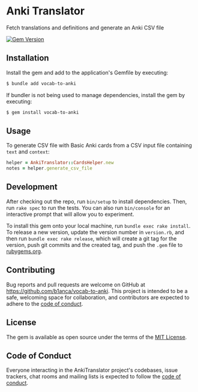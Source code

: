 # Anki Translator

Fetch translations and definitions and generate an Anki CSV file

[![Gem Version](https://badge.fury.io/rb/vocab-to-anki.svg)](https://badge.fury.io/rb/vocab-to-anki)

## Installation

Install the gem and add to the application's Gemfile by executing:

```sh
$ bundle add vocab-to-anki
```

If bundler is not being used to manage dependencies, install the gem by executing:

```sh
$ gem install vocab-to-anki
```

## Usage

To generate CSV file with Basic Anki cards from a CSV input file containing `text` and `context`:

```rb
helper = AnkiTranslator::CardsHelper.new
notes = helper.generate_csv_file
```

## Development

After checking out the repo, run `bin/setup` to install dependencies. Then, run `rake spec` to run the tests. You can also run `bin/console` for an interactive prompt that will allow you to experiment.

To install this gem onto your local machine, run `bundle exec rake install`. To release a new version, update the version number in `version.rb`, and then run `bundle exec rake release`, which will create a git tag for the version, push git commits and the created tag, and push the `.gem` file to [rubygems.org](https://rubygems.org).

## Contributing

Bug reports and pull requests are welcome on GitHub at https://github.com/b1anca/vocab-to-anki. This project is intended to be a safe, welcoming space for collaboration, and contributors are expected to adhere to the [code of conduct](https://github.com/b1anca/vocab-to-anki/blob/master/CODE_OF_CONDUCT.md).

## License

The gem is available as open source under the terms of the [MIT License](https://opensource.org/licenses/MIT).

## Code of Conduct

Everyone interacting in the AnkiTranslator project's codebases, issue trackers, chat rooms and mailing lists is expected to follow the [code of conduct](https://github.com/b1anca/vocab-to-anki/blob/master/CODE_OF_CONDUCT.md).
